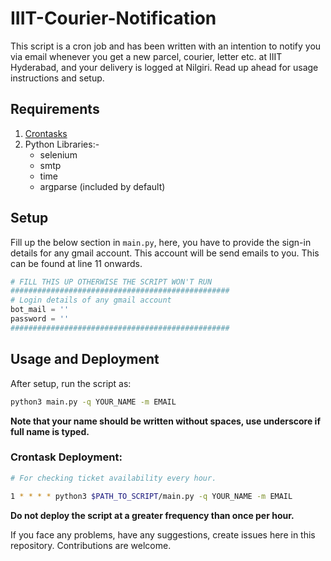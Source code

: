# IIIT-Courier-Notification

This script is a cron job and has been written with an intention to notify you via email whenever you get a new parcel, courier, letter etc. at IIIT Hyderabad, and your delivery is logged at Nilgiri. Read up ahead for usage instructions and setup.

## Requirements
1. [Crontasks](https://awc.com.my/uploadnew/5ffbd639c5e6eccea359cb1453a02bed_Setting%20Up%20Cron%20Job%20Using%20crontab.pdf)
2. Python Libraries:-
    - selenium
    - smtp
    - time
    - argparse (included by default)
  
## Setup
Fill up the below section in ```main.py```, here, you have to provide the sign-in details for any gmail account. This account will be send emails to you.
This can be found at line 11 onwards.

```python
# FILL THIS UP OTHERWISE THE SCRIPT WON'T RUN
#################################################
# Login details of any gmail account
bot_mail = ''
password = ''
#################################################
```

## Usage and Deployment
After setup, run the script as:

```bash
python3 main.py -q YOUR_NAME -m EMAIL 
```
**Note that your name should be written without spaces, use underscore if full name is typed.**

### Crontask Deployment:

```bash
# For checking ticket availability every hour.

1 * * * * python3 $PATH_TO_SCRIPT/main.py -q YOUR_NAME -m EMAIL
```

**Do not deploy the script at a greater frequency than once per hour.**

If you face any problems, have any suggestions, create issues here in this repository. Contributions are welcome.
